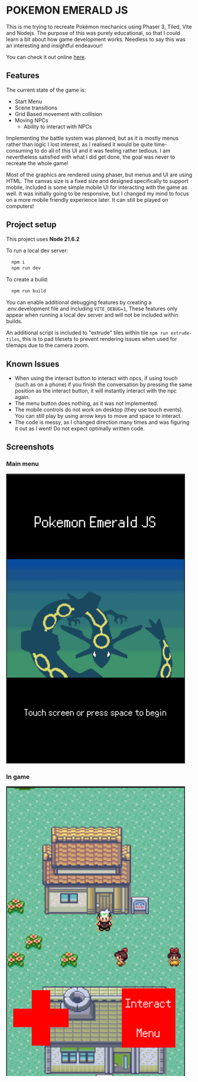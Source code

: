 # POKEMON EMERALD JS

This is me trying to recreate Pokémon mechanics using Phaser 3, Tiled, Vite and Nodejs.
The purpose of this was purely educational, so that I could learn a bit about how game development works.
Needless to say this was an interesting and insightful endeavour!

You can check it out online [here](https://pokemon-emerald-js.web.app/).

## Features

The current state of the game is:

- Start Menu
- Scene transitions
- Grid Based movement with collision
- Moving NPCs
  - Ability to interact with NPCs

Implementing the battle system was planned, but as it is mostly menus rather than logic I lost interest, as I realised
it would be quite time-consuming to do all of this UI and it was feeling rather tedious. I am nevertheless satisfied 
with what I did get done, the goal was never to recreate the whole game!

Most of the graphics are rendered using phaser, but menus and UI are using HTML. The canvas size is a fixed size and
designed specifically to support mobile, included is some simple mobile UI for interacting with the game as well. It
was initially going to be responsive, but I changed my mind to focus on a more mobile friendly experience later. It can
still be played on computers!

## Project setup

This project uses <b>Node 21.6.2</b>

To run a local dev server:

```bash
  npm i
  npm run dev
```

To create a build:
```bash
  npm run build
```

You can enable additional debugging features by creating a .env.development file and including `VITE_DEBUG=1`, These
features only appear when running a local dev server and will not be included within builds.

An additional script is included to "extrude" tiles within tile ```npm run extrude-tiles```, this is to pad tilesets
to prevent rendering issues when used for tilemaps due to the camera zoom.

## Known Issues

- When using the interact button to interact with npcs, if using touch (such as on a phone) if you finish the conversation
by pressing the same position as the interact button, it will instantly interact with the npc again.
- The menu button does nothing, as it was not implemented.
- The mobile controls do not work on desktop (they use touch events). You can still play by using arrow keys to move and space to interact.
- The code is messy, as I changed direction many times and was figuring it out as I went! Do not expect optimally written code.

## Screenshots

### Main menu
![image](./img/menu.png)

### In game
![image](./img/game.png)
